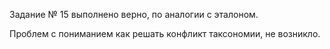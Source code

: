 Задание № 15 выполнено верно, по аналогии с эталоном.

Проблем с пониманием как решать конфликт таксономии, не возникло.